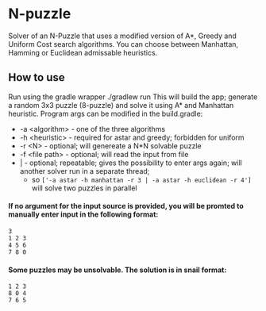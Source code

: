 # N-puzzle
Solver of an N-Puzzle that uses a modified version of A*, Greedy and Uniform Cost search algorithms.
You can choose between Manhattan, Hamming or Euclidean admissable heuristics.

## How to use

 Run using the gradle wrapper
 ./gradlew run
 This will build the app; generate a random 3x3 puzzle (8-puzzle) and solve it using A* and Manhattan heuristic.
 Program args can be modified in the build.gradle:
 * -a \<algorithm\> - one of the three algorithms
 * -h \<heuristic\> - required for astar and greedy; forbidden for uniform
 * -r \<N\> - optional; will genereate a N*N solvable puzzle
 * -f \<file path\> - optional; will read the input from file
 *   | - optional; repeatable; gives the possibility to enter args again; will another solver run in a separate thread;
     * so ```['-a astar -h manhattan -r 3 | -a astar -h euclidean -r 4']``` will solve two puzzles in parallel
 
 #### If no argument for the input source is provided, you will be promted to manually enter input in the following format:
 ```
 3
 1 2 3
 4 5 6
 7 8 0
 ```
 
  #### Some puzzles may be unsolvable. The solution is in snail format:
 ```
 1 2 3
 8 0 4
 7 6 5
 ```
